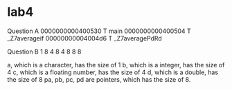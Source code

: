 # lab4

Question A
0000000000400530 T main
0000000000400504 T _Z7averageif
00000000004004d6 T _Z7averagePdRd

Question B
1 8
4 8
4 8
8 8

a, which is a character, has the size of 1
b, which is a integer, has the size of 4
c, which is a floating number, has the size of 4
d, which is a double, has the size of 8
pa, pb, pc, pd are pointers, which has the size of 8.
